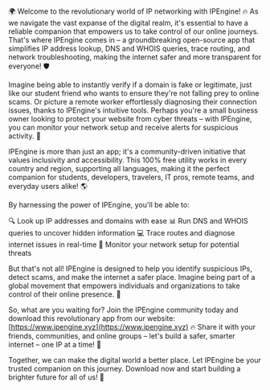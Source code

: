 🌍 Welcome to the revolutionary world of IP networking with IPEngine! 🔥 As we navigate the vast expanse of the digital realm, it's essential to have a reliable companion that empowers us to take control of our online journeys. That's where IPEngine comes in – a groundbreaking open-source app that simplifies IP address lookup, DNS and WHOIS queries, trace routing, and network troubleshooting, making the internet safer and more transparent for everyone! 🛡️

Imagine being able to instantly verify if a domain is fake or legitimate, just like our student friend who wants to ensure they're not falling prey to online scams. Or picture a remote worker effortlessly diagnosing their connection issues, thanks to IPEngine's intuitive tools. Perhaps you're a small business owner looking to protect your website from cyber threats – with IPEngine, you can monitor your network setup and receive alerts for suspicious activity. 📡

IPEngine is more than just an app; it's a community-driven initiative that values inclusivity and accessibility. This 100% free utility works in every country and region, supporting all languages, making it the perfect companion for students, developers, travelers, IT pros, remote teams, and everyday users alike! 🌎

By harnessing the power of IPEngine, you'll be able to:

🔍 Look up IP addresses and domains with ease
📊 Run DNS and WHOIS queries to uncover hidden information
💻 Trace routes and diagnose internet issues in real-time
🚀 Monitor your network setup for potential threats

But that's not all! IPEngine is designed to help you identify suspicious IPs, detect scams, and make the internet a safer place. Imagine being part of a global movement that empowers individuals and organizations to take control of their online presence. 🌈

So, what are you waiting for? Join the IPEngine community today and download this revolutionary app from our website: [https://www.ipengine.xyz](https://www.ipengine.xyz) 🔥 Share it with your friends, communities, and online groups – let's build a safer, smarter internet – one IP at a time! 🚀

Together, we can make the digital world a better place. Let IPEngine be your trusted companion on this journey. Download now and start building a brighter future for all of us! 💪